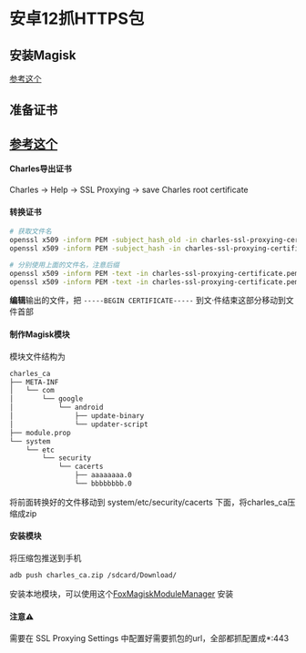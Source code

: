 # 安卓12抓HTTPS包
## 安装Magisk
[参考这个](https://sspai.com/post/76276)
## 准备证书
## [参考这个](https://sorayama.me/blog/2020-08-12-pixel3%E7%94%A8charles%E6%8A%93%E5%8C%85%E4%BB%A5%E5%8F%8Aroot/)
#### Charles导出证书
Charles -> Help -> SSL Proxying -> save Charles root certificate
#### 转换证书
```bash
# 获取文件名
openssl x509 -inform PEM -subject_hash_old -in charles-ssl-proxying-certificate.pem | head -1 #aaaaaaaa
openssl x509 -inform PEM -subject_hash -in charles-ssl-proxying-certificate.pem | head -1  #bbbbbbbb

# 分别使用上面的文件名，注意后缀
openssl x509 -inform PEM -text -in charles-ssl-proxying-certificate.pem > aaaaaaaa.0
openssl x509 -inform PEM -text -in charles-ssl-proxying-certificate.pem > bbbbbbbb.0
```
**编辑**输出的文件，把 `-----BEGIN CERTIFICATE-----` 到文·件结束这部分移动到文件首部

#### 制作Magisk模块
模块文件结构为

```bash
charles_ca
├── META-INF
│   └── com
│       └── google
│           └── android
│               ├── update-binary
│               └── updater-script
├── module.prop
└── system
    └── etc
        └── security
            └── cacerts
                ├── aaaaaaaa.0
                └── bbbbbbbb.0
```
将前面转换好的文件移动到 system/etc/security/cacerts 下面，将charles\_ca压缩成zip
#### 安装模块
将压缩包推送到手机

```bash
adb push charles_ca.zip /sdcard/Download/
```
安装本地模块，可以使用这个[FoxMagiskModuleManager](https://github.com/Fox2Code/FoxMagiskModuleManager) 安装

#### 注意⚠️
需要在 SSL Proxying Settings 中配置好需要抓包的url，全部都抓配置成\*:443